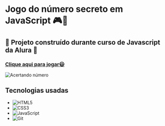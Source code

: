 #  Jogo do número secreto em JavaScript 🎮🔮
## 🎉 Projeto construído durante curso de Javascript da Alura 🎉
### [Clique aqui para jogar😃](https://devcayna.github.io/game_numero_secreto_js/)

<img aling= "center" src="https://github.com/DevCayna/game_numero_secreto_js/assets/133891837/8278179b-bff4-4278-8980-0cdcf4fad5ea" alt="Acertando número">

## Tecnologias usadas 
- ![HTML5](https://img.shields.io/badge/HTML5-E34F26?style=for-the-badge&logo=html5&logoColor=white)
- ![CSS3](https://img.shields.io/badge/CSS3-1572B6?style=for-the-badge&logo=css3&logoColor=white)
- ![JavaScript](https://img.shields.io/badge/JavaScript-F7DF1E?style=for-the-badge&logo=javascript&logoColor=black)
- ![Git](https://img.shields.io/badge/GIT-E44C30?style=for-the-badge&logo=git&logoColor=white)
